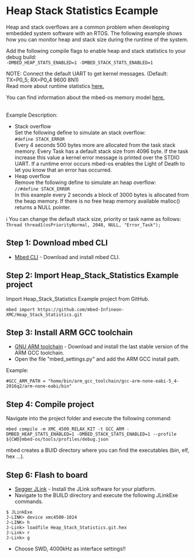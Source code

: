 # Heap Stack Statistics Ecample

Heap and stack overflows are a common problem when developing  embedded system software with an RTOS.
The following example shows how you can monitor heap and stack size during the runtime of the system.

Add the following compile flags to enable heap and stack statistics to your debug build:<br />
`-DMBED_HEAP_STATS_ENABLED=1 -DMBED_STACK_STATS_ENABLED=1`

NOTE: Connect the default UART to get kernel messages. (Default: TX=P0_5; RX=P0_4 9600 8N1)<br />
Read more about runtime statistics [here.](https://docs.mbed.com/docs/mbed-os-handbook/en/latest/advanced/runtime_stats/)<br />

You can find information about the mbed-os memory model [here.](https://os.mbed.com/docs/v5.7/reference/memory.html)<br /><br />

Example Description:
* Stack overflow<br />
Set the following define to simulate an stack overflow:<br />
`#define STACK_ERROR`<br />
Every 4 seconds 500 bytes more are allocated from the task stack memory. Every Task has a default stack size from 4096 byte.
If the task increase this value a kernel error message is printed over the STDIO UART. 
If a runtime error occurs mbed-os enables the Light of Death to let you know that an error has occurred.
* Heap overflow<br />
Remove the following define to simulate an heap overflow:<br />
`//#define STACK_ERROR`<br />
In this example every 2 seconds a block of 3000 bytes is allocated from the heap memory. If there is no free heap memory available  malloc() returns a NULL pointer.

:information_source: You can change the default stack size, priority or task name as follows:
`Thread thread1(osPriorityNormal, 2048, NULL, "Error_Task");`

## Step 1: Download mbed CLI

* [Mbed CLI](https://docs.mbed.com/docs/mbed-os-handbook/en/latest/dev_tools/cli/#installing-mbed-cli) - Download and install mbed CLI.

## Step 2: Import Heap_Stack_Statistics Example project

Import Heap_Stack_Statistics Example project from GitHub.

```
mbed import https://github.com/mbed-Infineon-XMC/Heap_Stack_Statistics.git
```

## Step 3: Install ARM GCC toolchain

* [GNU ARM toolchain](https://launchpad.net/gcc-arm-embedded) - Download and install the last stable version of the ARM GCC toolchain.
* Open the file "mbed_settings.py" and add the ARM GCC install path.

Example:
```
#GCC_ARM_PATH = "home/bin/arm_gcc_toolchain/gcc-arm-none-eabi-5_4-2016q2/arm-none-eabi/bin"
```

## Step 4: Compile project

Navigate into the project folder and execute the following command:
```
mbed compile -m XMC_4500_RELAX_KIT -t GCC_ARM -DMBED_HEAP_STATS_ENABLED=1 -DMBED_STACK_STATS_ENABLED=1 --profile ${CWD}mbed-os/tools/profiles/debug.json
```
mbed creates a BUID directory where you can find the executables (bin, elf, hex ...).

## Step 6: Flash to board

* [Segger JLink](https://www.segger.com/downloads/jlink) - Install the JLink software for your platform.
* Navigate to the BUILD directory and execute the following JLinkExe commands.
```
$ JLinkExe
J-LINK> device xmc4500-1024
J-LINK> h
J-Link> loadfile Heap_Stack_Statistics.git.hex
J-Link> r
J-Link> g
```
* Choose SWD, 4000kHz as interface settings!!

